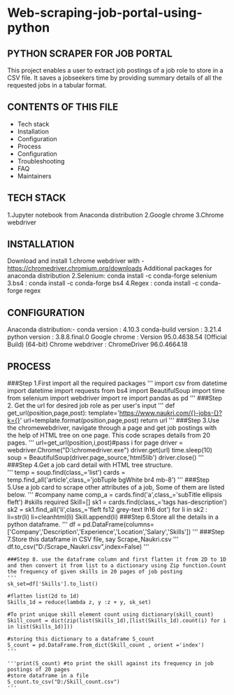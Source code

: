 # Web-scraping-job-portal-using-python
PYTHON SCRAPER FOR JOB PORTAL
-------------------------------
This project enables a user to extract job postings of a job role to store in a CSV file. It saves a jobseekers time by providing summary details of all the requested jobs in a tabular format.

CONTENTS OF THIS FILE
---------------------

 * Tech stack
 * Installation
 * Configuration
 * Process
 * Configuration
 * Troubleshooting
 * FAQ
 * Maintainers

TECH STACK
----------
1.Jupyter notebook from Anaconda distribution 
2.Google chrome 
3.Chrome webdriver

INSTALLATION
------------
Download and install
1.chrome webdriver with -https://chromedriver.chromium.org/downloads Additional packages for anaconda distribution 
2.Selenium: conda install -c conda-forge selenium 
3.bs4 : conda install -c conda-forge bs4 
4.Regex : conda install -c conda-forge regex

CONFIGURATION
-------------
Anaconda distribution:-
	conda version : 4.10.3
	conda-build version : 3.21.4
	python version : 3.8.8.final.0
Google chrome : Version 95.0.4638.54 (Official Build) (64-bit)
Chrome webdriver : ChromeDriver 96.0.4664.18


PROCESS
--------
###Step 1.First import all the required packages
'''
import csv
from datetime import datetime
import requests
from bs4 import BeautifulSoup
import time
from selenium import webdriver
import re
import pandas as pd
'''
###Step 2. Get the url for desired job role as per user's input
'''
def get_url(position,page,post):
    template='https://www.naukri.com/{}-jobs-{}?k={}'
    url=template.format(position,page,post)
    return url
'''
###Step 3.Use the chromewebdriver, navigate through a page and get job postings with the help of HTML tree on one page. This code scrapes details from 20 pages.
'''
url=get_url(position,i,post)#pass i for page
driver = webdriver.Chrome("D:\chromedriver.exe")
driver.get(url)
time.sleep(10)
soup = BeautifulSoup(driver.page_source,'html5lib')
driver.close()
'''
###Step 4.Get a job card detail with HTML tree structure.    
'''
temp = soup.find(class_='list')
cards = temp.find_all('article',class_='jobTuple bgWhite br4 mb-8')
'''
###Step 5.Use a job card to scrape other attributes of a job, Some of them are listed below.
'''
#company name
comp_a = cards.find('a',class_='subTitle ellipsis fleft')
#skills required
Skill=[]
        sk1 = cards.find(class_='tags has-description')
        sk2 = sk1.find_all('li',class_='fleft fs12 grey-text lh16 dot')
        for li in sk2 :
            li=str(li)
            li=cleanhtml(li)
            Skill.append(li)
###Step 6.Store all the details in a python dataframe.
'''
df = pd.DataFrame(columns=['Company','Description','Experience','Location','Salary','Skills'])
'''
###Step 7.Store this dataframe in CSV file, say Scrape_Naukri.csv
'''
df.to_csv("D:/Scrape_Naukri.csv",index=False)
'''
```
###Step 8. use the dataframe column and first flatten it from 2D to 1D and then convert it from list to a dictionary using Zip function.Count the frequency of given skills in 20 pages of job posting
'''
sk_set=df['Skills'].to_list()

#flatten list(2d to 1d)
Skills_1d = reduce(lambda z, y :z + y, sk_set)

#To print unique skill element count using dictionary(skill_count) 
Skill_count = dict(zip(list(Skills_1d),[list(Skills_1d).count(i) for i in list(Skills_1d)]))

#storing this dictionary to a dataframe S_count
S_count = pd.DataFrame.from_dict(Skill_count , orient ='index')
'''

'''print(S_count) #to print the skill against its frequency in job postings of 20 pages
#store dataframe in a file
S_count.to_csv("D:/Skill_count.csv")
'''
